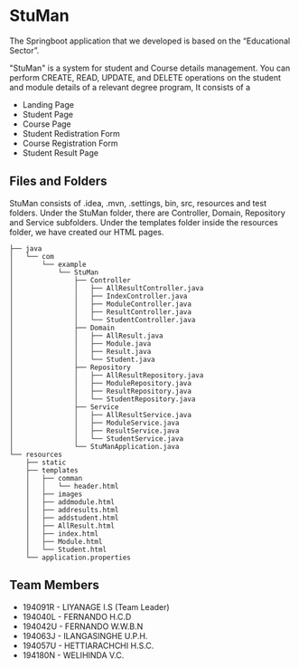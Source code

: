 # StuMan

The Springboot application that we developed is based on the “Educational Sector”.

"StuMan" is a system for student and Course details management. You can perform CREATE, READ, UPDATE, and DELETE operations on the student and module details of a relevant degree program, It consists of a 

- Landing Page
- Student Page
- Course Page
- Student Redistration Form 
- Course Registration Form
- Student Result Page

## Files and Folders

StuMan consists of .idea, .mvn, .settings, bin, src, resources and test folders. Under the StuMan folder, there are Controller, Domain, Repository and Service subfolders. Under the templates folder inside the resources folder, we have created our HTML pages.

```
├── java
│   └── com
│       └── example
│           └── StuMan
│               ├── Controller
│               │   ├── AllResultController.java
│               │   ├── IndexController.java
│               │   ├── ModuleController.java
│               │   ├── ResultController.java
│               │   └── StudentController.java
│               ├── Domain
│               │   ├── AllResult.java
│               │   ├── Module.java
│               │   ├── Result.java
│               │   └── Student.java
│               ├── Repository
│               │   ├── AllResultRepository.java
│               │   ├── ModuleRepository.java
│               │   ├── ResultRepository.java
│               │   └── StudentRepository.java
│               ├── Service
│               │   ├── AllResultService.java
│               │   ├── ModuleService.java
│               │   ├── ResultService.java
│               │   └── StudentService.java
│               └── StuManApplication.java
└── resources
    ├── static
    ├── templates
    │   ├── comman
    │   │   └── header.html
    │   ├── images
    │   ├── addmodule.html
    │   ├── addresults.html
    │   ├── addstudent.html
    │   ├── AllResult.html
    │   ├── index.html
    │   ├── Module.html
    │   └── Student.html
    └── application.properties
```

## Team Members 

- 194091R - LIYANAGE I.S (Team Leader)
- 194040L - FERNANDO H.C.D
- 194042U - FERNANDO W.W.B.N
- 194063J - ILANGASINGHE U.P.H.
- 194057U - HETTIARACHCHI H.S.C.
- 194180N - WELIHINDA V.C.



